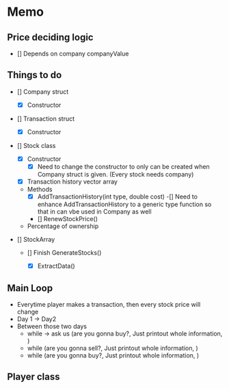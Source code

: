 # Memo

## Price deciding logic

- [] Depends on company companyValue


## Things to do

- [] Company struct
    - [x] Constructor

- [] Transaction struct
    - [x] Constructor

- [] Stock class
    - [x] Constructor
        - [x] Need to change the constructor to only can be created when Company struct is given. (Every stock needs company)
    - [x] Transaction history vector array
    - Methods
        - [x] AddTransactionHistory(int type, double cost)
            -[] Need to enhance AddTransactionHistory to a generic type function so that in can vbe used in Company as well
        - [] RenewStockPrice()
    - Percentage of ownership

- [] StockArray
    - [] Finish GenerateStocks()
        - [x] ExtractData()


## Main Loop
- Everytime player makes a transaction, then every stock price will change
- Day 1 -> Day2
- Between those two days
    - while -> ask us (are you gonna buy?, Just printout whole information, )
    - while (are you gonna sell?, Just printout whole information, )
    - while (are you gonna buy?, Just printout whole information, )

## Player class
